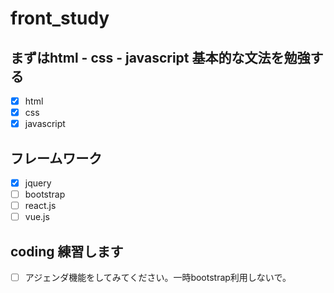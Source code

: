 # front_study
## まずはhtml - css - javascript 基本的な文法を勉強する
- [x] html
- [x] css
- [x] javascript
## フレームワーク
- [x] jquery
- [ ] bootstrap
- [ ] react.js
- [ ] vue.js

## coding 練習します
- [ ] アジェンダ機能をしてみてください。一時bootstrap利用しないで。